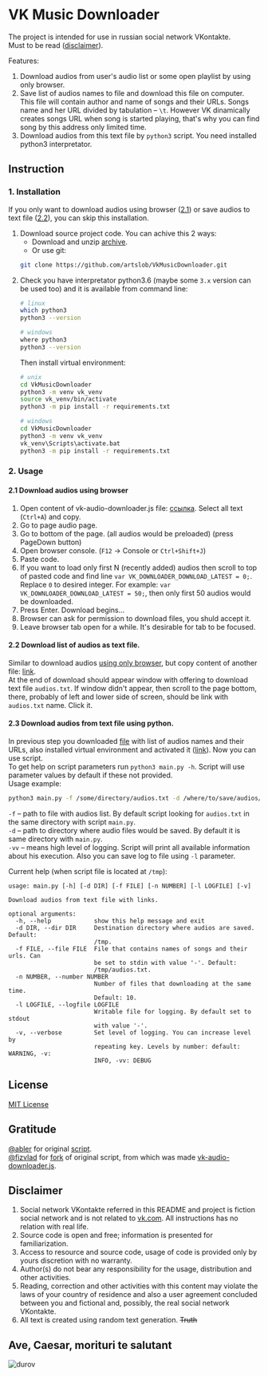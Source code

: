 # VK Music Downloader
The project is intended for use in russian social network VKontakte.  
Must to be read ([disclaimer](#Disclaimer)).

Features:
1. Download audios from user's audio list or some open playlist by using only browser.
1. Save list of audios names to file and download this file on computer. This file will contain author and name of songs and their URLs. Songs name and her URL divided by tabulation – `\t`. However VK dinamically creates songs URL when song is started playing, that's why you can find song by this address only limited time.
1. Download audios from this text file by `python3` script. You need installed python3 interpretator.

## Instruction
### 1. Installation
If you only want to download audios using browser ([2.1](#21-Download-audios-using-browser)) or save audios to text file ([2.2](#22-Download-list-of-audios-as-text-file)), you can skip this installation.
1. Download source project code. You can achive this 2 ways:
   * Download and unzip [archive](../../archive/master.zip).
   * Or use git:
   ```bash
   git clone https://github.com/artslob/VkMusicDownloader.git
   ```
1. Check you have interpretator python3.6 (maybe some `3.x` version can be used too) and it is available from command line:
   ```bash
   # linux
   which python3
   python3 --version
   
   # windows
   where python3
   python3 --version
   ```
   Then install virtual environment:
   ```bash
   # unix
   cd VkMusicDownloader
   python3 -m venv vk_venv
   source vk_venv/bin/activate
   python3 -m pip install -r requirements.txt
   
   # windows
   cd VkMusicDownloader
   python3 -m venv vk_venv
   vk_venv\Scripts\activate.bat
   python3 -m pip install -r requirements.txt
   ```

### 2. Usage
#### 2.1 Download audios using browser
1. Open content of vk-audio-downloader.js file: [ссылка](../../raw/master/js-handlers/vk-audio-downloader-file.js). Select all text (`Ctrl+A`) and copy.
1. Go to page audio page.
1. Go to bottom of the page. (all audios would be preloaded) (press PageDown button)
1. Open browser console. (`F12` -> Console or `Ctrl+Shift+J`)
1. Paste code.
1. If you want to load only first N (recently added) audios then scroll to top of pasted code and find line `var VK_DOWNLOADER_DOWNLOAD_LATEST = 0;`. Replace `0` to desired integer. For example: `var VK_DOWNLOADER_DOWNLOAD_LATEST = 50;`, then only first 50 audios would be downloaded.
1. Press Enter. Download begins...
1. Browser can ask for permission to download files, you shuld accept it.
1. Leave browser tab open for a while. It's desirable for tab to be focused.

#### 2.2 Download list of audios as text file.
Similar to download audios [using only browser](#21-Download-audios-using-browser), but copy content of another file: [link](../../raw/master/js-handlers/vk-audio-downloader-text.js).  
At the end of download should appear window with offering to download text file `audios.txt`. If window didn't appear, then scroll to the page bottom, there, probably of left and lower side of screen, should be link with `audios.txt` name. Click it.

#### 2.3 Download audios from text file using python.
In previous step you downloaded [file](#22-Download-list-of-audios-as-text-file) with list of audios names and their URLs, also installed virtual environment and activated it ([link](#1-Installation)). Now you can use script.  
To get help on script parameters run `python3 main.py -h`.
Script will use parameter values by default if these not provided.  
Usage example:
```bash
python3 main.py -f /some/directory/audios.txt -d /where/to/save/audios/ -vv
```
`-f` – path to file with audios list. By default script looking for `audios.txt` in the same directory with script `main.py`.  
`-d` – path to directory where audio files would be saved. By default it is same directory with `main.py`.  
`-vv` – means high level of logging. Script will print all available information about his execution. Also you can save log to file using `-l` parameter.  

Current help (when script file is located at `/tmp`):
```
usage: main.py [-h] [-d DIR] [-f FILE] [-n NUMBER] [-l LOGFILE] [-v]

Download audios from text file with links.

optional arguments:
  -h, --help            show this help message and exit
  -d DIR, --dir DIR     Destination directory where audios are saved. Default:
                        /tmp.
  -f FILE, --file FILE  File that contains names of songs and their urls. Can
                        be set to stdin with value '-'. Default:
                        /tmp/audios.txt.
  -n NUMBER, --number NUMBER
                        Number of files that downloading at the same time.
                        Default: 10.
  -l LOGFILE, --logfile LOGFILE
                        Writable file for logging. By default set to stdout
                        with value '-'.
  -v, --verbose         Set level of logging. You can increase level by
                        repeating key. Levels by number: default: WARNING, -v:
                        INFO, -vv: DEBUG
```
## License
[MIT License](LICENSE.txt)

## Gratitude
[@abler](https://github.com/abler98) for original [script](https://gist.github.com/abler98/2fbeee9f7bd056bbe6c485041370c556).  
[@fizvlad](https://github.com/fizvlad) for [fork](https://gist.github.com/fizvlad/4c2eb98b5fb12a6a975d27b0bfcd9fcf) of original script, from which was made [vk-audio-downloader.js](vk-audio-downloader.js).  

## Disclaimer
1. Social network VKontakte referred in this README and project is fiction social network and is not related to [vk.com](https://vk.com). All instructions has no relation with real life.
1. Source code is open and free; information is presented for familiarization.
1. Access to resource and source code, usage of code is provided only by yours discretion with no warranty.
1. Author(s) do not bear any responsibility for the usage, distribution and other activities.
1. Reading, correction and other activities with this content may violate the laws of your country of residence and also a user agreement concluded between you and fictional and, possibly, the real social network VKontakte.
1. All text is created using random text generation. ~~Truth~~

## Ave, Caesar, morituri te salutant
![durov](https://user-images.githubusercontent.com/16637122/46695946-9a504280-cc19-11e8-95a3-02d1d97fe01a.jpg "Make vk great again!")
